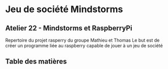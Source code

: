 # Jeu de société Mindstorms
## Atelier 22 - Mindstorms et RaspberryPi
Repertoire du projet rasperry du groupe Mathieu et Thomas
Le but est de créer un programme liée au raspberry capable de jouer à un jeu de société

## Table des matières
